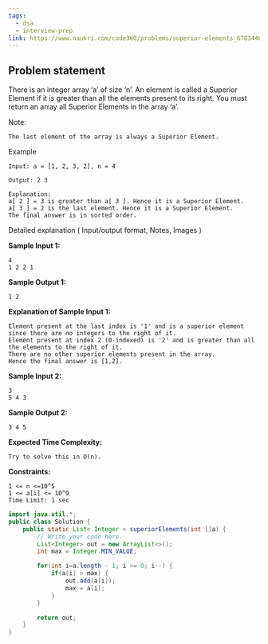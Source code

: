 ```yaml
---
tags:
  - dsa
  - interview-prep
link: https://www.naukri.com/code360/problems/superior-elements_6783446?utm_source=youtube&utm_medium=affiliate&utm_campaign=striver_Arrayproblems&leftPanelTabValue=PROBLEM
---
```

## Problem statement

There is an integer array ‘a’ of size ‘n’.
An element is called a Superior Element if it is greater than all the elements present to its right.
You must return an array all Superior Elements in the array ‘a’.

Note:

```
The last element of the array is always a Superior Element. 
```

Example

```
Input: a = [1, 2, 3, 2], n = 4

Output: 2 3

Explanation: 
a[ 2 ] = 3 is greater than a[ 3 ]. Hence it is a Superior Element. 
a[ 3 ] = 2 is the last element. Hence it is a Superior Element.
The final answer is in sorted order.
```

Detailed explanation ( Input/output format, Notes, Images )

**Sample Input 1:**

```
4 
1 2 2 1
```

**Sample Output 1:**

```
1 2
```

**Explanation of Sample Input 1:**

```
Element present at the last index is '1' and is a superior element since there are no integers to the right of it.
Element present at index 2 (0-indexed) is '2' and is greater than all the elements to the right of it.
There are no other superior elements present in the array.
Hence the final answer is [1,2].
```

**Sample Input 2:**

```
3
5 4 3
```

**Sample Output 2:**

```
3 4 5 
```

**Expected Time Complexity:**

```
Try to solve this in O(n).
```

**Constraints:**

```
1 <= n <=10^5 
1 <= a[i] <= 10^9
Time Limit: 1 sec
```

```Java
import java.util.*;
public class Solution {
    public static List< Integer > superiorElements(int []a) {
        // Write your code here.
        List<Integer> out = new ArrayList<>();
        int max = Integer.MIN_VALUE;

        for(int i=a.length - 1; i >= 0; i--) {
            if(a[i] > max) {
                out.add(a[i]);
                max = a[i];
            }
        }

        return out;
    }
}
```